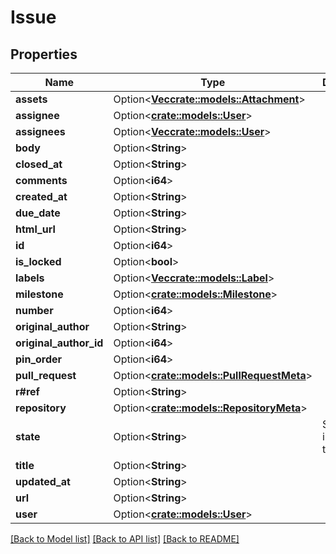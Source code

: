 # Issue

## Properties

Name | Type | Description | Notes
------------ | ------------- | ------------- | -------------
**assets** | Option<[**Vec<crate::models::Attachment>**](Attachment.md)> |  | [optional]
**assignee** | Option<[**crate::models::User**](User.md)> |  | [optional]
**assignees** | Option<[**Vec<crate::models::User>**](User.md)> |  | [optional]
**body** | Option<**String**> |  | [optional]
**closed_at** | Option<**String**> |  | [optional]
**comments** | Option<**i64**> |  | [optional]
**created_at** | Option<**String**> |  | [optional]
**due_date** | Option<**String**> |  | [optional]
**html_url** | Option<**String**> |  | [optional]
**id** | Option<**i64**> |  | [optional]
**is_locked** | Option<**bool**> |  | [optional]
**labels** | Option<[**Vec<crate::models::Label>**](Label.md)> |  | [optional]
**milestone** | Option<[**crate::models::Milestone**](Milestone.md)> |  | [optional]
**number** | Option<**i64**> |  | [optional]
**original_author** | Option<**String**> |  | [optional]
**original_author_id** | Option<**i64**> |  | [optional]
**pin_order** | Option<**i64**> |  | [optional]
**pull_request** | Option<[**crate::models::PullRequestMeta**](PullRequestMeta.md)> |  | [optional]
**r#ref** | Option<**String**> |  | [optional]
**repository** | Option<[**crate::models::RepositoryMeta**](RepositoryMeta.md)> |  | [optional]
**state** | Option<**String**> | StateType issue state type | [optional]
**title** | Option<**String**> |  | [optional]
**updated_at** | Option<**String**> |  | [optional]
**url** | Option<**String**> |  | [optional]
**user** | Option<[**crate::models::User**](User.md)> |  | [optional]

[[Back to Model list]](../README.md#documentation-for-models) [[Back to API list]](../README.md#documentation-for-api-endpoints) [[Back to README]](../README.md)


